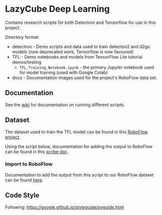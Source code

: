 # LazyCube Deep Learning

Contains research scripts for both Detectron and Tensorflow for use in this project.

Directory format:

 - detectron - Demo scripts and data used to train detecton2 and d2go models (now deprecated work, Tensorflow is now favoured)
 - TFL - Demo notebooks and models from TensorFlow Lite tutorial demos/testing
    - `TFL_Training_Notebook.ipynb` - the primary Jupyter notebook used for model training (used with Google Colab)
 - docs - Documentation images used for the project's RoboFlow data set.


## Documentation

See the [wiki](https://projects.cs.nott.ac.uk/comp2002/2022-2023/team43_project/-/wikis/TensorFlow-Model-Docs) for documentation on running different scripts.

## Dataset

The dataset used to train the TFL model can be found in this [RoboFlow project](https://universe.roboflow.com/lazycube/lazycube).

Using the script below, documentation for adding the output to RoboFlow can be found in this [scribe doc](https://scribehow.com/shared/Pre-Annotated_Roboflow_Workflow__sO0tCsCSRhWa82gCN-Uzhw).

### Import to RoboFlow

Documentation to add the output from this script to our RoboFlow dataset can be found [here](https://scribehow.com/shared/Pre-Annotated_Roboflow_Workflow__sO0tCsCSRhWa82gCN-Uzhw).

## Code Style

Following: https://google.github.io/styleguide/pyguide.html